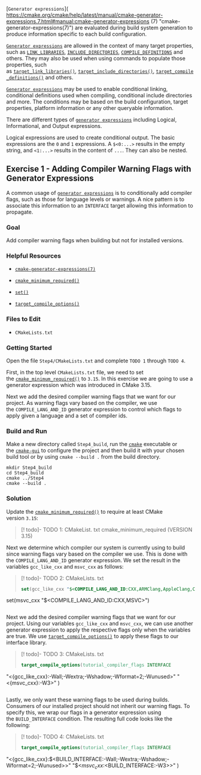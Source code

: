 [`Generator expressions`]( https://cmake.org/cmake/help/latest/manual/cmake-generator-expressions.7.html#manual:cmake-generator-expressions (7) "cmake-generator-expressions(7)") are evaluated during build system generation to produce information specific to each build configuration.

[`Generator expressions`](https://cmake.org/cmake/help/latest/manual/cmake-generator-expressions.7.html#manual:cmake-generator-expressions(7) "cmake-generator-expressions(7)") are allowed in the context of many target properties, such as [`LINK_LIBRARIES`](https://cmake.org/cmake/help/latest/prop_tgt/LINK_LIBRARIES.html#prop_tgt:LINK_LIBRARIES "LINK_LIBRARIES"), [`INCLUDE_DIRECTORIES`](https://cmake.org/cmake/help/latest/prop_tgt/INCLUDE_DIRECTORIES.html#prop_tgt:INCLUDE_DIRECTORIES "INCLUDE_DIRECTORIES"), [`COMPILE_DEFINITIONS`](https://cmake.org/cmake/help/latest/prop_tgt/COMPILE_DEFINITIONS.html#prop_tgt:COMPILE_DEFINITIONS "COMPILE_DEFINITIONS") and others. They may also be used when using commands to populate those properties, such as [`target_link_libraries()`](https://cmake.org/cmake/help/latest/command/target_link_libraries.html#command:target_link_libraries "target_link_libraries"), [`target_include_directories()`](https://cmake.org/cmake/help/latest/command/target_include_directories.html#command:target_include_directories "target_include_directories"), [`target_compile_definitions()`](https://cmake.org/cmake/help/latest/command/target_compile_definitions.html#command:target_compile_definitions "target_compile_definitions") and others.

[`Generator expressions`](https://cmake.org/cmake/help/latest/manual/cmake-generator-expressions.7.html#manual:cmake-generator-expressions(7) "cmake-generator-expressions(7)") may be used to enable conditional linking, conditional definitions used when compiling, conditional include directories and more. The conditions may be based on the build configuration, target properties, platform information or any other queryable information.

There are different types of [`generator expressions`](https://cmake.org/cmake/help/latest/manual/cmake-generator-expressions.7.html#manual:cmake-generator-expressions(7) "cmake-generator-expressions(7)") including Logical, Informational, and Output expressions.

Logical expressions are used to create conditional output. The basic expressions are the `0` and `1` expressions. A `$<0:...>` results in the empty string, and `<1:...>` results in the content of `...`. They can also be nested.

## Exercise 1 - Adding Compiler Warning Flags with Generator Expressions

A common usage of [`generator expressions`](https://cmake.org/cmake/help/latest/manual/cmake-generator-expressions.7.html#manual:cmake-generator-expressions(7) "cmake-generator-expressions(7)") is to conditionally add compiler flags, such as those for language levels or warnings. A nice pattern is to associate this information to an `INTERFACE` target allowing this information to propagate.

### Goal

Add compiler warning flags when building but not for installed versions.

### Helpful Resources

- [`cmake-generator-expressions(7)`](https://cmake.org/cmake/help/latest/manual/cmake-generator-expressions.7.html#manual:cmake-generator-expressions(7) "cmake-generator-expressions(7)")
    
- [`cmake_minimum_required()`](https://cmake.org/cmake/help/latest/command/cmake_minimum_required.html#command:cmake_minimum_required "cmake_minimum_required")
    
- [`set()`](https://cmake.org/cmake/help/latest/command/set.html#command:set "set")
    
- [`target_compile_options()`](https://cmake.org/cmake/help/latest/command/target_compile_options.html#command:target_compile_options "target_compile_options")
    

### Files to Edit

- `CMakeLists.txt`
    

### Getting Started

Open the file `Step4/CMakeLists.txt` and complete `TODO 1` through `TODO 4`.

First, in the top level `CMakeLists.txt` file, we need to set the [`cmake_minimum_required()`](https://cmake.org/cmake/help/latest/command/cmake_minimum_required.html#command:cmake_minimum_required "cmake_minimum_required") to `3.15`. In this exercise we are going to use a generator expression which was introduced in CMake 3.15.

Next we add the desired compiler warning flags that we want for our project. As warning flags vary based on the compiler, we use the `COMPILE_LANG_AND_ID` generator expression to control which flags to apply given a language and a set of compiler ids.

### Build and Run

Make a new directory called `Step4_build`, run the [`cmake`](https://cmake.org/cmake/help/latest/manual/cmake.1.html#manual:cmake(1) "cmake(1)") executable or the [`cmake-gui`](https://cmake.org/cmake/help/latest/manual/cmake-gui.1.html#manual:cmake-gui(1) "cmake-gui(1)") to configure the project and then build it with your chosen build tool or by using `cmake --build .` from the build directory.

```shell
mkdir Step4_build
cd Step4_build
cmake ../Step4
cmake --build .
```

### Solution

Update the [`cmake_minimum_required()`](https://cmake.org/cmake/help/latest/command/cmake_minimum_required.html#command:cmake_minimum_required "cmake_minimum_required") to require at least CMake version `3.15`:

> [! todo]- TODO 1: CMakeList. txt
> cmake_minimum_required (VERSION 3.15) 

Next we determine which compiler our system is currently using to build since warning flags vary based on the compiler we use. This is done with the `COMPILE_LANG_AND_ID` generator expression. We set the result in the variables `gcc_like_cxx` and `msvc_cxx` as follows:

>[! todo]- TODO 2: CMakeLists. txt
> ```cmake
>set(gcc_like_cxx "$<COMPILE_LANG_AND_ID:CXX,ARMClang,AppleClang,Clang,GNU,LCC>")
set(msvc_cxx "$<COMPILE_LANG_AND_ID:CXX,MSVC>")
> ```

Next we add the desired compiler warning flags that we want for our project. Using our variables `gcc_like_cxx` and `msvc_cxx`, we can use another generator expression to apply the respective flags only when the variables are true. We use [`target_compile_options()`](https://cmake.org/cmake/help/latest/command/target_compile_options.html#command:target_compile_options "target_compile_options") to apply these flags to our interface library.

>[! todo]- TODO 3: CMakeLists. txt
> ```cmake
> target_compile_options(tutorial_compiler_flags INTERFACE
  "$<${gcc_like_cxx}:-Wall;-Wextra;-Wshadow;-Wformat=2;-Wunused>"
  "$<${msvc_cxx}:-W3>"
)
> ```

Lastly, we only want these warning flags to be used during builds. Consumers of our installed project should not inherit our warning flags. To specify this, we wrap our flags in a generator expression using the `BUILD_INTERFACE` condition. The resulting full code looks like the following:

>[! todo]- TODO 4: CMakeLists. txt
> ```cmake 
> target_compile_options(tutorial_compiler_flags INTERFACE
  "$<${gcc_like_cxx}:$<BUILD_INTERFACE:-Wall;-Wextra;-Wshadow;-Wformat=2;-Wunused>>"
  "$<${msvc_cxx}:$<BUILD_INTERFACE:-W3>>"
)
> ```

